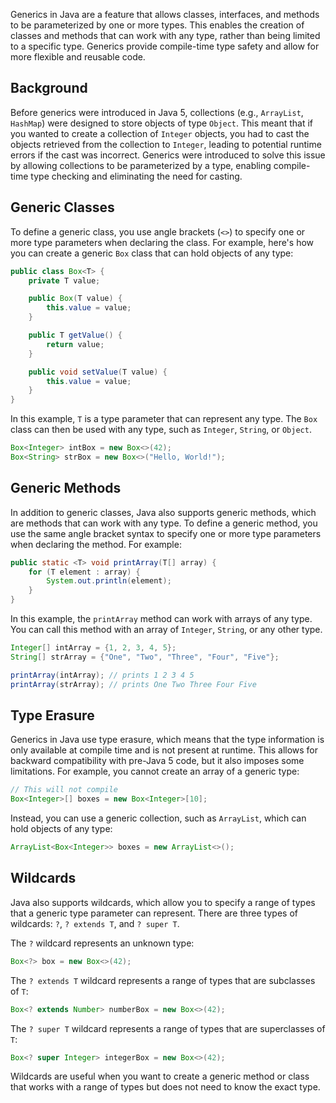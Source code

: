 Generics in Java are a feature that allows classes, interfaces, and methods to be parameterized by one or more types. This enables the creation of classes and methods that can work with any type, rather than being limited to a specific type. Generics provide compile-time type safety and allow for more flexible and reusable code.

## Background

Before generics were introduced in Java 5, collections (e.g., `ArrayList`, `HashMap`) were designed to store objects of type `Object`. This meant that if you wanted to create a collection of `Integer` objects, you had to cast the objects retrieved from the collection to `Integer`, leading to potential runtime errors if the cast was incorrect. Generics were introduced to solve this issue by allowing collections to be parameterized by a type, enabling compile-time type checking and eliminating the need for casting.

## Generic Classes

To define a generic class, you use angle brackets (`<>`) to specify one or more type parameters when declaring the class. For example, here's how you can create a generic `Box` class that can hold objects of any type:

```java
public class Box<T> {
    private T value;

    public Box(T value) {
        this.value = value;
    }

    public T getValue() {
        return value;
    }

    public void setValue(T value) {
        this.value = value;
    }
}
```

In this example, `T` is a type parameter that can represent any type. The `Box` class can then be used with any type, such as `Integer`, `String`, or `Object`.

```java
Box<Integer> intBox = new Box<>(42);
Box<String> strBox = new Box<>("Hello, World!");
```

## Generic Methods

In addition to generic classes, Java also supports generic methods, which are methods that can work with any type. To define a generic method, you use the same angle bracket syntax to specify one or more type parameters when declaring the method. For example:

```java
public static <T> void printArray(T[] array) {
    for (T element : array) {
        System.out.println(element);
    }
}
```

In this example, the `printArray` method can work with arrays of any type. You can call this method with an array of `Integer`, `String`, or any other type.

```java
Integer[] intArray = {1, 2, 3, 4, 5};
String[] strArray = {"One", "Two", "Three", "Four", "Five"};

printArray(intArray); // prints 1 2 3 4 5
printArray(strArray); // prints One Two Three Four Five
```

## Type Erasure

Generics in Java use type erasure, which means that the type information is only available at compile time and is not present at runtime. This allows for backward compatibility with pre-Java 5 code, but it also imposes some limitations. For example, you cannot create an array of a generic type:

```java
// This will not compile
Box<Integer>[] boxes = new Box<Integer>[10];
```

Instead, you can use a generic collection, such as `ArrayList`, which can hold objects of any type:

```java
ArrayList<Box<Integer>> boxes = new ArrayList<>();
```

## Wildcards

Java also supports wildcards, which allow you to specify a range of types that a generic type parameter can represent. There are three types of wildcards: `?`, `? extends T`, and `? super T`.

The `?` wildcard represents an unknown type:

```java
Box<?> box = new Box<>(42);
```

The `? extends T` wildcard represents a range of types that are subclasses of `T`:

```java
Box<? extends Number> numberBox = new Box<>(42);
```

The `? super T` wildcard represents a range of types that are superclasses of `T`:

```java
Box<? super Integer> integerBox = new Box<>(42);
```

Wildcards are useful when you want to create a generic method or class that works with a range of types but does not need to know the exact type.
